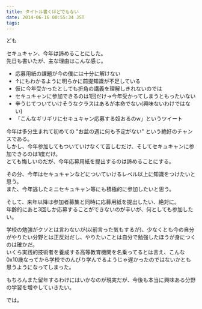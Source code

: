 ```yaml
---
title: タイトル書くほどでもない
date: 2014-06-16 00:55:34 JST
tags:
---
```

ども

セキュキャン、今年は諦めることにした。  
先日も書いたが、主な理由はこんな感じ。

* 応募用紙の課題が今の僕には十分に解けない
* ↑にもわかるように明らかに前提知識が不足している
* 仮に今年受かったとしても折角の講義を理解しきれないのでは
* セキュキャンに参加できるのは1回だけ→今年受かってしまうともったいない
* 辛うじてついていけそうなクラスはあるが本命でない(興味ないわけではない)
* 「こんなギリギリにセキュキャン応募する奴おるのw」というツイート

今年は多分生まれて初めての "お盆の週に何も予定がない" という絶好のチャンスである。  
しかし、今年参加してもついていけなくて苦しむだけ、そしてセキュキャンに参加できるのは1度だけ。  
とても悔しいのだが、今年応募用紙を提出するのは諦めることにする。

その分、今年はセキュキャンなどについていけるレベル以上に知識をつけたいと思う。  
また、今年逃したミニセキュキャン等にも積極的に参加したいと思う。

そして、来年以降は参加者募集と同時に応募用紙を提出したい、絶対に。  
年齢的にあと3回しか応募することができないのが辛いが、何としても参加したい。

学校の勉強がクソとは言わないが(以前言った気もするが)、少なくとも今の自分がやりたい分野とは正反対だし、やりたいことは自分で勉強したほうが身につくのは確かだ。  
いくら実践的技術者を養成する高等教育機関を名乗ってるとは言え、こんな0x10歳なってから学校でのんびり学んでるようじゃ遅かったのではないかとも思うようになってしまった。

もちろんまた留年するわけにはいかなのが現実だが、今後も本当に興味ある分野の学習を増やしていきたい。

では。

